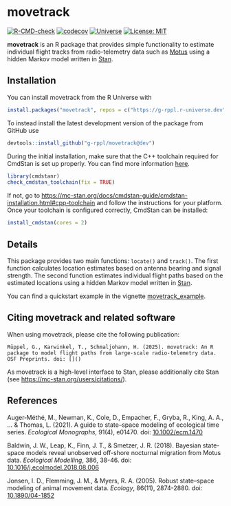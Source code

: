 # movetrack

<!-- badges: start -->
[![R-CMD-check](https://github.com/g-rppl/movetrack/workflows/R-CMD-check/badge.svg)](https://github.com/g-rppl/movetrack/actions)
[![codecov](https://codecov.io/gh/g-rppl/movetrack/branch/main/graph/badge.svg)](https://app.codecov.io/gh/g-rppl/movetrack)
[![Universe](https://g-rppl.r-universe.dev/badges/movetrack)](https://g-rppl.r-universe.dev/movetrack)
[![License: MIT](https://img.shields.io/badge/License-MIT-green.svg)](https://github.com/g-rppl/movetrack/blob/main/LICENSE)
<!-- badges: end -->

**movetrack** is an R package that provides simple functionality to estimate individual flight tracks from radio-telemetry data such as [Motus](https://motus.org/) using a hidden Markov model written in [Stan](https://mc-stan.org/).

## Installation

You can install movetrack from the R Universe with

```r
install.packages("movetrack", repos = c("https://g-rppl.r-universe.dev", getOption("repos")))
```

To instead install the latest development version of the package from GitHub use

```r
devtools::install_github("g-rppl/movetrack@dev")
```

During the initial installation, make sure that the C++ toolchain required for CmdStan is set up properly. You can find more information [here](https://mc-stan.org/cmdstanr/articles/cmdstanr.html).

```r
library(cmdstanr)
check_cmdstan_toolchain(fix = TRUE)
```

If not, go to <https://mc-stan.org/docs/cmdstan-guide/cmdstan-installation.html#cpp-toolchain> and follow the instructions for your platform. Once your toolchain is configured correctly, CmdStan can be installed:

```r
install_cmdstan(cores = 2)
```

## Details

This package provides two main functions: `locate()` and `track()`. The first function calculates location estimates based on antenna bearing and signal strength. The second function estimates individual flight paths based on the estimated locations using a hidden Markov model written in [Stan](https://mc-stan.org/).
    
You can find a quickstart example in the vignette [movetrack_example](https://g-rppl.github.io/movetrack/articles/movetrack_example.html).

## Citing movetrack and related software

When using movetrack, please cite the following publication:

    Rüppel, G., Karwinkel, T., Schmaljohann, H. (2025). movetrack: An R package to model flight paths from large-scale radio-telemetry data. OSF Preprints. doi: []()

As movetrack is a high-level interface to Stan, please additionally cite Stan (see https://mc-stan.org/users/citations/).

## References

Auger‐Méthé, M., Newman, K., Cole, D., Empacher, F., Gryba, R., King, A. A., ... & Thomas, L. (2021). A guide to state–space modeling of ecological time series. *Ecological Monographs*, 91(4), e01470. doi: [10.1002/ecm.1470](https://doi.org/10.1002/ecm.1470)

Baldwin, J. W., Leap, K., Finn, J. T., & Smetzer, J. R. (2018). Bayesian state-space models reveal unobserved off-shore nocturnal migration from Motus data. *Ecological Modelling*, 386, 38-46. doi: [10.1016/j.ecolmodel.2018.08.006](https://doi.org/10.1016/j.ecolmodel.2018.08.006)

Jonsen, I. D., Flemming, J. M., & Myers, R. A. (2005). Robust state–space modeling of animal movement data. *Ecology*, 86(11), 2874-2880. doi: [10.1890/04-1852](https://doi.org/10.1890/04-1852)
